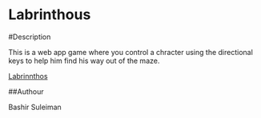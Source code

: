 Labrinthous
=======

#Description

This is a web app game where you control a chracter using the directional keys to help him find his way out of the maze.

[Labrinnthos](http://laburinthos-webapp.phpfogapp.com/)

##Authour

Bashir Suleiman

